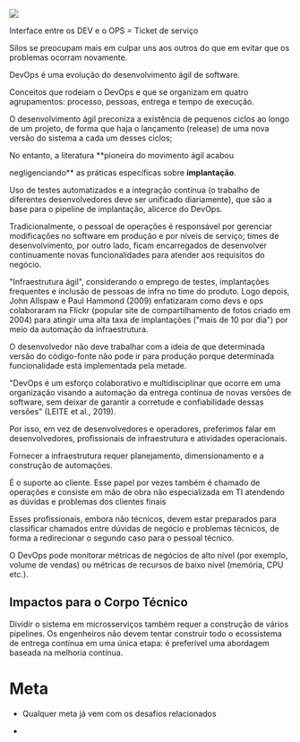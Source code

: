 ![](../img/devops-ppt.png)

Interface entre os DEV e o OPS = Ticket de serviço

Silos se preocupam mais em culpar uns aos outros do que em evitar que os problemas ocorram novamente.



DevOps é uma evolução do desenvolvimento ágil de software.



Conceitos que rodeiam o DevOps e que se organizam em quatro agrupamentos: processo, pessoas, entrega e tempo de execução.



O desenvolvimento ágil preconiza a existência de pequenos ciclos ao longo de um projeto, de forma que haja o lançamento (release) de uma nova versão do sistema a cada um desses ciclos;



No entanto, a literatura **pioneira do movimento ágil acabou

negligenciando** as práticas específicas sobre **implantação**.




Uso de testes automatizados e a integração contínua (o trabalho de diferentes desenvolvedores deve ser unificado diariamente), que são a base para o pipeline de implantação, alicerce do DevOps.



Tradicionalmente, o pessoal de operações é responsável por gerenciar modificações no software em produção e por níveis de serviço; times de desenvolvimento, por outro lado, ficam encarregados de desenvolver continuamente novas funcionalidades para atender aos requisitos do negócio.



"Infraestrutura ágil", considerando o emprego de testes, implantações frequentes e inclusão de pessoas de infra no time do produto. Logo depois, John Allspaw e Paul Hammond (2009) enfatizaram como devs e ops colaboraram na Flickr (popular site de compartilhamento de fotos criado em 2004) para atingir uma alta taxa de implantações ("mais de 10 por dia") por meio da automação da infraestrutura.



O desenvolvedor não deve trabalhar com a ideia de que determinada versão do código-fonte não pode ir para produção porque determinada funcionalidade está implementada pela metade.




"DevOps é um esforço colaborativo e multidisciplinar que ocorre em uma organização visando a automação da entrega contínua de novas versões de software, sem deixar de garantir a corretude e confiabilidade dessas versões" (LEITE et al., 2019).



Por isso, em vez de desenvolvedores e operadores, preferimos falar em desenvolvedores, profissionais de infraestrutura e atividades operacionais.



Fornecer a infraestrutura requer planejamento, dimensionamento e a construção de automações.



É o suporte ao cliente. Esse papel por vezes também é chamado de operações e consiste em mão de obra não especializada em TI atendendo as dúvidas e problemas dos clientes finais



Esses profissionais, embora não técnicos, devem estar preparados para classificar chamados entre dúvidas de negócio e problemas técnicos, de forma a redirecionar o segundo caso para o pessoal técnico.



O DevOps pode monitorar métricas de negócios de alto nível (por exemplo, volume de vendas) ou métricas de recursos de baixo nível (memória, CPU etc.).



## Impactos para o Corpo Técnico



Dividir o sistema em microsserviços também requer a construção de vários pipelines. Os engenheiros não devem tentar construir todo o ecossistema de entrega contínua em uma única etapa: é preferível uma abordagem baseada na melhoria contínua.





# Meta

- Qualquer meta já vem com os desafios relacionados

-

